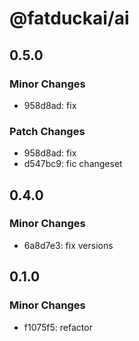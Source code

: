 # @fatduckai/ai

## 0.5.0

### Minor Changes

- 958d8ad: fix

### Patch Changes

- 958d8ad: fix
- d547bc9: fic changeset

## 0.4.0

### Minor Changes

- 6a8d7e3: fix versions

## 0.1.0

### Minor Changes

- f1075f5: refactor

